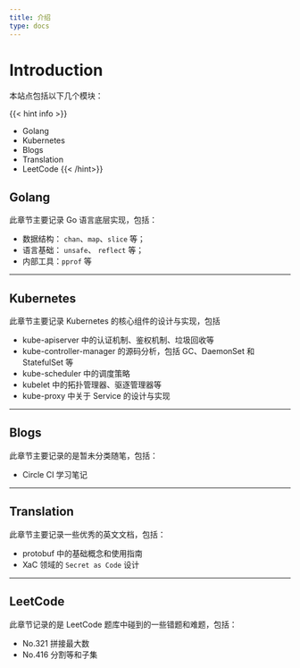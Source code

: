 ```yaml
---
title: 介绍
type: docs
---
```


# Introduction

本站点包括以下几个模块：

{{< hint info >}}
- Golang
- Kubernetes
- Blogs
- Translation
- LeetCode
{{< /hint>}}

## Golang

此章节主要记录 Go 语言底层实现，包括：
- 数据结构： `chan`、`map`、`slice` 等；
- 语言基础： `unsafe`、 `reflect` 等；
- 内部工具：`pprof` 等

---

## Kubernetes

此章节主要记录 Kubernetes 的核心组件的设计与实现，包括
- kube-apiserver 中的认证机制、鉴权机制、垃圾回收等
- kube-controller-manager 的源码分析，包括 GC、DaemonSet 和 StatefulSet 等
- kube-scheduler 中的调度策略
- kubelet 中的拓扑管理器、驱逐管理器等
- kube-proxy 中关于 Service 的设计与实现

---

## Blogs

此章节主要记录的是暂未分类随笔，包括：
- Circle CI 学习笔记

---

## Translation

此章节主要记录一些优秀的英文文档，包括：
- protobuf 中的基础概念和使用指南
- XaC 领域的 `Secret as Code` 设计

---

## LeetCode

此章节记录的是 LeetCode 题库中碰到的一些错题和难题，包括：
- No.321 拼接最大数
- No.416 分割等和子集
